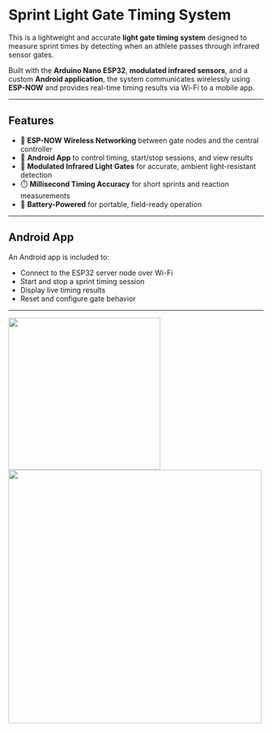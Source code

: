 # Sprint Light Gate Timing System

This is a lightweight and accurate **light gate timing system** designed to measure sprint times by detecting when an athlete passes through infrared sensor gates.

Built with the **Arduino Nano ESP32**, **modulated infrared sensors**, and a custom **Android application**, the system communicates wirelessly using **ESP-NOW** and provides real-time timing results via Wi-Fi to a mobile app.

---

## Features

- 📡 **ESP-NOW Wireless Networking** between gate nodes and the central controller
- 📲 **Android App** to control timing, start/stop sessions, and view results
- 🔦 **Modulated Infrared Light Gates** for accurate, ambient light-resistant detection
- ⏱️ **Millisecond Timing Accuracy** for short sprints and reaction measurements
- 🔋 **Battery-Powered** for portable, field-ready operation

---

## Android App

An Android app is included to:

- Connect to the ESP32 server node over Wi-Fi
- Start and stop a sprint timing session
- Display live timing results
- Reset and configure gate behavior
---

<img src="https://github.com/user-attachments/assets/765a1288-913e-44d9-bb80-24fb6ce1e2b9" width="300" style="display: inline-block; vertical-align: top;"/>
<img src="https://raw.githubusercontent.com/epurola/SpeedLab/main/15378-1.jpg" width="500" style="display: inline-block; vertical-align: top;"/>



